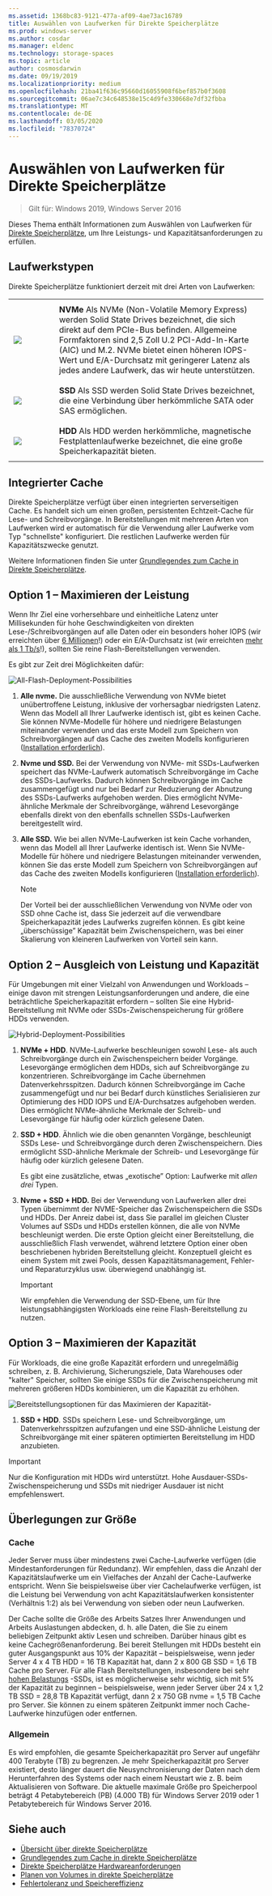```yaml
---
ms.assetid: 1368bc83-9121-477a-af09-4ae73ac16789
title: Auswählen von Laufwerken für Direkte Speicherplätze
ms.prod: windows-server
ms.author: cosdar
ms.manager: eldenc
ms.technology: storage-spaces
ms.topic: article
author: cosmosdarwin
ms.date: 09/19/2019
ms.localizationpriority: medium
ms.openlocfilehash: 21ba41f636c95660d16055908f6bef857b0f3608
ms.sourcegitcommit: 06ae7c34c648538e15c4d9fe330668e7df32fbba
ms.translationtype: MT
ms.contentlocale: de-DE
ms.lasthandoff: 03/05/2020
ms.locfileid: "78370724"
---
```

# <a name="choosing-drives-for-storage-spaces-direct"></a>Auswählen von Laufwerken für Direkte Speicherplätze

>Gilt für: Windows 2019, Windows Server 2016

Dieses Thema enthält Informationen zum Auswählen von Laufwerken für [Direkte Speicherplätze](storage-spaces-direct-overview.md), um Ihre Leistungs- und Kapazitätsanforderungen zu erfüllen.

## <a name="drive-types"></a>Laufwerkstypen

Direkte Speicherplätze funktioniert derzeit mit drei Arten von Laufwerken:

<table>
    <tr style="border: 0;">
        <td style="padding: 10px; border: 0; width:70px">
            <img src="media/understand-the-cache/NVMe-100px.png">
        </td>
        <td style="padding: 10px; border: 0;" valign="middle">
            <b>NVMe</b> Als NVMe (Non-Volatile Memory Express) werden Solid State Drives bezeichnet, die sich direkt auf dem PCIe-Bus befinden. Allgemeine Formfaktoren sind 2,5 Zoll U.2 PCI-Add-In-Karte (AIC) und M.2. NVMe bietet einen höheren IOPS-Wert und E/A-Durchsatz mit geringerer Latenz als jedes andere Laufwerk, das wir heute unterstützen.
        </td>
    </tr>
    <tr style="border: 0;">
        <td style="padding: 10px; border: 0; width:70px" >
            <img src="media/understand-the-cache/SSD-100px.png">
        </td>
        <td style="padding: 10px; border: 0;" valign="middle">
            <b>SSD</b> Als SSD werden Solid State Drives bezeichnet, die eine Verbindung über herkömmliche SATA oder SAS ermöglichen.
        </td>
    </tr>
    <tr style="border: 0;">
        <td style="padding: 10px; border: 0; width:70px">
            <img src="media/understand-the-cache/HDD-100px.png">
        </td>
        <td style="padding: 10px; border: 0;" valign="middle">
            <b>HDD</b> Als HDD werden herkömmliche, magnetische Festplattenlaufwerke bezeichnet, die eine große Speicherkapazität bieten.
        </td>
    </tr>
</table>

## <a name="built-in-cache"></a>Integrierter Cache

Direkte Speicherplätze verfügt über einen integrierten serverseitigen Cache. Es handelt sich um einen großen, persistenten Echtzeit-Cache für Lese- und Schreibvorgänge. In Bereitstellungen mit mehreren Arten von Laufwerken wird er automatisch für die Verwendung aller Laufwerke vom Typ "schnellste" konfiguriert. Die restlichen Laufwerke werden für Kapazitätszwecke genutzt.

Weitere Informationen finden Sie unter [Grundlegendes zum Cache in Direkte Speicherplätze](understand-the-cache.md).

## <a name="option-1--maximizing-performance"></a>Option 1 – Maximieren der Leistung

Wenn Ihr Ziel eine vorhersehbare und einheitliche Latenz unter Millisekunden für hohe Geschwindigkeiten von direkten Lese-/Schreibvorgängen auf alle Daten oder ein besonders hoher IOPS (wir erreichten über [6 Millionen](https://www.youtube.com/watch?v=0LviCzsudGY&t=28m)!) oder ein E/A-Durchsatz ist (wir erreichten [mehr als 1 Tb/s](https://www.youtube.com/watch?v=-LK2ViRGbWs&t=16m50s)!), sollten Sie reine Flash-Bereitstellungen verwenden.

Es gibt zur Zeit drei Möglichkeiten dafür:

![All-Flash-Deployment-Possibilities](media/choosing-drives-and-resiliency-types/All-Flash-Deployment-Possibilities.png)

1. **Alle nvme.** Die ausschließliche Verwendung von NVMe bietet unübertroffene Leistung, inklusive der vorhersagbar niedrigsten Latenz. Wenn das Modell all Ihrer Laufwerke identisch ist, gibt es keinen Cache. Sie können NVMe-Modelle für höhere und niedrigere Belastungen miteinander verwenden und das erste Modell zum Speichern von Schreibvorgängen auf das Cache des zweiten Modells konfigurieren ([Installation erforderlich](understand-the-cache.md#manual-configuration)).

2. **Nvme und SSD.** Bei der Verwendung von NVMe- mit SSDs-Laufwerken speichert das NVMe-Laufwerk automatisch Schreibvorgänge im Cache des SSDs-Laufwerks. Dadurch können Schreibvorgänge im Cache zusammengefügt und nur bei Bedarf zur Reduzierung der Abnutzung des SSDs-Laufwerks aufgehoben werden. Dies ermöglicht NVMe-ähnliche Merkmale der Schreibvorgänge, während Lesevorgänge ebenfalls direkt von den ebenfalls schnellen SSDs-Laufwerken bereitgestellt wird.

3. **Alle SSD.** Wie bei allen NVMe-Laufwerken ist kein Cache vorhanden, wenn das Modell all Ihrer Laufwerke identisch ist. Wenn Sie NVMe-Modelle für höhere und niedrigere Belastungen miteinander verwenden, können Sie das erste Modell zum Speichern von Schreibvorgängen auf das Cache des zweiten Modells konfigurieren ([Installation erforderlich](understand-the-cache.md#manual-configuration)).

   >[!NOTE]
   > Der Vorteil bei der ausschließlichen Verwendung von NVMe oder von SSD ohne Cache ist, dass Sie jederzeit auf die verwendbare Speicherkapazität jedes Laufwerks zugreifen können. Es gibt keine „überschüssige” Kapazität beim Zwischenspeichern, was bei einer Skalierung von kleineren Laufwerken von Vorteil sein kann.

## <a name="option-2--balancing-performance-and-capacity"></a>Option 2 – Ausgleich von Leistung und Kapazität

Für Umgebungen mit einer Vielzahl von Anwendungen und Workloads – einige davon mit strengen Leistungsanforderungen und andere, die eine beträchtliche Speicherkapazität erfordern – sollten Sie eine Hybrid-Bereitstellung mit NVMe oder SSDs-Zwischenspeicherung für größere HDDs verwenden.

![Hybrid-Deployment-Possibilities](media/choosing-drives-and-resiliency-types/Hybrid-Deployment-Possibilities.png)

1. **NVMe + HDD**. NVMe-Laufwerke beschleunigen sowohl Lese- als auch Schreibvorgänge durch ein Zwischenspeichern beider Vorgänge. Lesevorgänge ermöglichen dem HDDs, sich auf Schreibvorgänge zu konzentrieren. Schreibvorgänge im Cache übernehmen Datenverkehrsspitzen. Dadurch können Schreibvorgänge im Cache zusammengefügt und nur bei Bedarf durch künstliches Serialisieren zur Optimierung des HDD IOPS und E/A-Durchsatzes aufgehoben werden. Dies ermöglicht NVMe-ähnliche Merkmale der Schreib- und Lesevorgänge für häufig oder kürzlich gelesene Daten.

2. **SSD + HDD**. Ähnlich wie die oben genannten Vorgänge, beschleunigt SSDs Lese- und Schreibvorgänge durch deren Zwischenspeichern. Dies ermöglicht SSD-ähnliche Merkmale der Schreib- und Lesevorgänge für häufig oder kürzlich gelesene Daten.

    Es gibt eine zusätzliche, etwas „exotische” Option: Laufwerke mit *allen drei* Typen.

3. **Nvme + SSD + HDD.** Bei der Verwendung von Laufwerken aller drei Typen übernimmt der NVME-Speicher das Zwischenspeichern die SSDs und HDDs. Der Anreiz dabei ist, dass Sie parallel im gleichen Cluster Volumes auf SSDs und HDDs erstellen können, die alle von NVMe beschleunigt werden. Die erste Option gleicht einer Bereitstellung, die ausschließlich Flash verwendet, während letztere Option einer oben beschriebenen hybriden Bereitstellung gleicht. Konzeptuell gleicht es einem System mit zwei Pools, dessen Kapazitätsmanagement, Fehler- und Reparaturzyklus usw. überwiegend unabhängig ist.

   >[!IMPORTANT]
   > Wir empfehlen die Verwendung der SSD-Ebene, um für Ihre leistungsabhängigsten Workloads eine reine Flash-Bereitstellung zu nutzen.

## <a name="option-3--maximizing-capacity"></a>Option 3 – Maximieren der Kapazität

Für Workloads, die eine große Kapazität erfordern und unregelmäßig schreiben, z. B. Archivierung, Sicherungsziele, Data Warehouses oder "kalter" Speicher, sollten Sie einige SSDs für die Zwischenspeicherung mit mehreren größeren HDDs kombinieren, um die Kapazität zu erhöhen.

![Bereitstellungsoptionen für das Maximieren der Kapazität-](media/choosing-drives-and-resiliency-types/maximizing-capacity.png)

1. **SSD + HDD**. SSDs speichern Lese- und Schreibvorgänge, um Datenverkehrsspitzen aufzufangen und eine SSD-ähnliche Leistung der Schreibvorgänge mit einer späteren optimierten Bereitstellung im HDD anzubieten.

>[!IMPORTANT]
>Nur die Konfiguration mit HDDs wird unterstützt. Hohe Ausdauer-SSDs-Zwischenspeicherung und SSDs mit niedriger Ausdauer ist nicht empfehlenswert.

## <a name="sizing-considerations"></a>Überlegungen zur Größe

### <a name="cache"></a>Cache

Jeder Server muss über mindestens zwei Cache-Laufwerke verfügen (die Mindestanforderungen für Redundanz). Wir empfehlen, dass die Anzahl der Kapazitätslaufwerke um ein Vielfaches der Anzahl der Cache-Laufwerke entspricht. Wenn Sie beispielsweise über vier Cachelaufwerke verfügen, ist die Leistung bei Verwendung von acht Kapazitätslaufwerken konsistenter (Verhältnis 1:2) als bei Verwendung von sieben oder neun Laufwerken.

Der Cache sollte die Größe des Arbeits Satzes Ihrer Anwendungen und Arbeits Auslastungen abdecken, d. h. alle Daten, die Sie zu einem beliebigen Zeitpunkt aktiv Lesen und schreiben. Darüber hinaus gibt es keine Cachegrößenanforderung. Bei bereit Stellungen mit HDDs besteht ein guter Ausgangspunkt aus 10% der Kapazität – beispielsweise, wenn jeder Server 4 x 4 TB HDD = 16 TB Kapazität hat, dann 2 x 800 GB SSD = 1,6 TB Cache pro Server. Für alle Flash Bereitstellungen, insbesondere bei sehr [hohen Belastungs](https://blogs.technet.microsoft.com/filecab/2017/08/11/understanding-dwpd-tbw/) -SSDs, ist es möglicherweise sehr wichtig, sich mit 5% der Kapazität zu beginnen – beispielsweise, wenn jeder Server über 24 x 1,2 TB SSD = 28,8 TB Kapazität verfügt, dann 2 x 750 GB nvme = 1,5 TB Cache pro Server. Sie können zu einem späteren Zeitpunkt immer noch Cache-Laufwerke hinzufügen oder entfernen.

### <a name="general"></a>Allgemein

Es wird empfohlen, die gesamte Speicherkapazität pro Server auf ungefähr 400 Terabyte (TB) zu begrenzen. Je mehr Speicherkapazität pro Server existiert, desto länger dauert die Neusynchronisierung der Daten nach dem Herunterfahren des Systems oder nach einem Neustart wie z. B. beim Aktualisieren von Software. Die aktuelle maximale Größe pro Speicherpool beträgt 4 Petabytebereich (PB) (4.000 TB) für Windows Server 2019 oder 1 Petabytebereich für Windows Server 2016.

## <a name="see-also"></a>Siehe auch

- [Übersicht über direkte Speicherplätze](storage-spaces-direct-overview.md)
- [Grundlegendes zum Cache in direkte Speicherplätze](understand-the-cache.md)
- [Direkte Speicherplätze Hardwareanforderungen](storage-spaces-direct-hardware-requirements.md)
- [Planen von Volumes in direkte Speicherplätze](plan-volumes.md)
- [Fehlertoleranz und Speichereffizienz](storage-spaces-fault-tolerance.md)
